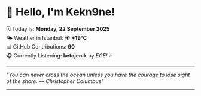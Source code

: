 # 👋 Hello, I'm Kekn9ne!

🗓️ Today is: **Monday, 22 September 2025**  
🌤️ Weather in Istanbul: **☀️   +19°C**  
📊 GitHub Contributions: **90**  
🎧 Currently Listening: **ketojenik** by *EGE!* 🎶

---

_"You can never cross the ocean unless you have the courage to lose sight of the shore. — *Christopher Columbus*"_

---
